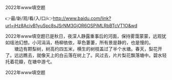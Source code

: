 2022年www填空题

👉最/新/观/看/入/口/👉http://www.baidu.com/link?url=jHz8AcivB1yuSpc8sJSrNM3GjOR6OSPiMLRbBTcVT1O&wd

2022年www填空题已是秋日，夜深人静露重事后的河面，保持雾霭蒙蒙，远观犹如瑶池幻想。小河涓涓，杨柳依依，草色萋萋，所有景是静的，也是慢的。
　　塘边有颗梨树，树高约四五米，横生的树枝盖过了半个水塘。春天，梨花开了。远远瞧去，就像天上的白云落在树上了。风过去，片片梨花飘落塘中。碧水轻托着花瓣，在塘中游弋。


2022年www填空题
